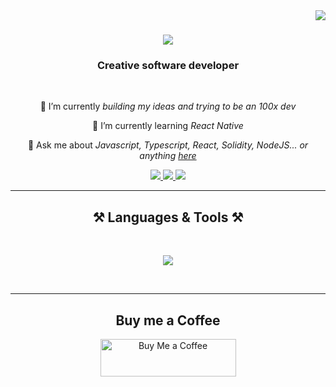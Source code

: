<img align="right" src="https://visitor-badge.laobi.icu/badge?page_id=salesp07.salesp07" />

<h1 align="center">
    <img src="https://readme-typing-svg.herokuapp.com/?font=Righteous&size=35&center=true&vCenter=true&width=500&height=70&duration=4000&lines=Hi+There!+👋;+I'm+Tushar+!;" />
</h1>

<h3 align="center">Creative software developer</h3>

<br/>

<div align="center">
 
 🔭 I’m currently *building my ideas and trying to be an 100x dev*
 
 🌱 I’m currently learning *React Native*

💬 Ask me about *Javascript, Typescript, React, Solidity, NodeJS... or anything [here](tusharshinde2250@gmail.com)*


 </div>
 
<div align="center"> 
  <a href="tusharshinde2250@gmail.com">
    <img src="https://img.shields.io/badge/Gmail-333333?style=for-the-badge&logo=gmail&logoColor=red" />
  </a>
  <a href="https://www.linkedin.com/in/tushar-shinde-262335257/" target="_blank">
    <img src="https://img.shields.io/badge/LinkedIn-0077B5?style=for-the-badge&logo=linkedin&logoColor=white" target="_blank" />
  </a>
  <a href="https://portfolio-tush.vercel.app/" target="_blank">
     <img src="https://img.shields.io/badge/Portfolio-FF5722?style=for-the-badge&logo=todoist&logoColor=white" target="_blank" /> <!-- sqlite, safari, google-chrome are other good icon options -->
  </a>
</div>

 <hr/>
 
<h2 align="center">⚒️ Languages & Tools ⚒️</h2>
<br/>
<div align="center">
    
<img src="https://skillicons.dev/icons?i=javascript,typescript,react,tailwind,nodejs,express,solidity" width={100}/><br>
</div>

<br/>
<hr/>

<div align="center">
  <h2>Buy me a Coffee</h2>
  <a href="https://x.com/tushaarizz" target="_blank" style="text-decoration: none;">
    <img 
      src="https://cdn.buymeacoffee.com/buttons/v2/default-yellow.png" 
      alt="Buy Me a Coffee" 
      style="height: 60px; width: 217px;" />
  </a>
</div>
